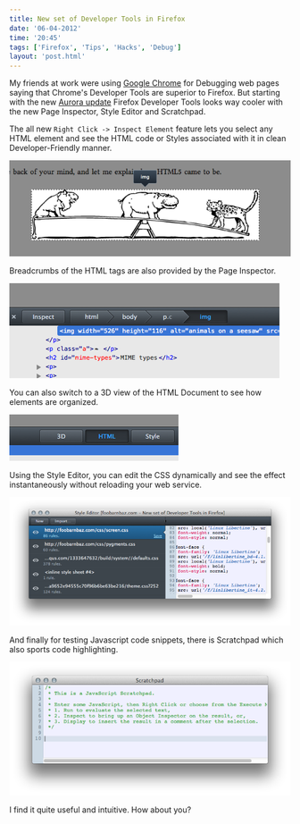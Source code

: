 ```yaml
---
title: New set of Developer Tools in Firefox
date: '06-04-2012'
time: '20:45'
tags: ['Firefox', 'Tips', 'Hacks', 'Debug']
layout: 'post.html'
---
```


My friends at work were using [Google Chrome](http://chrome.google.com) for Debugging web pages saying that Chrome's Developer Tools are superior to Firefox. But starting with the new [Aurora update](http://hacks.mozilla.org/2011/11/developer-tools-in-firefox-aurora-10/) Firefox Developer Tools looks way cooler with the new Page Inspector, Style Editor and Scratchpad.

The all new `Right Click -> Inspect Element` feature lets you select any HTML element and see the HTML code or Styles associated with it in clean Developer-Friendly manner.

![Inspect Element](/images/posts/2012-04-06-firefox-developer-tools/inspect.png)

Breadcrumbs of the HTML tags are also provided by the Page Inspector.

![Breadcrumbs](/images/posts/2012-04-06-firefox-developer-tools/breadcrumbs.png)

You can also switch to a 3D view of the HTML Document to see how elements are organized.

![Document View](/images/posts/2012-04-06-firefox-developer-tools/view.png)

Using the Style Editor, you can edit the CSS dynamically and see the effect instantaneously without reloading your web service.

![Style Editor](/images/posts/2012-04-06-firefox-developer-tools/style_editor.png)

And finally for testing Javascript code snippets, there is Scratchpad which also sports code highlighting.

![Scratchpad](/images/posts/2012-04-06-firefox-developer-tools/scratchpad.png)

I find it quite useful and intuitive. How about you?
